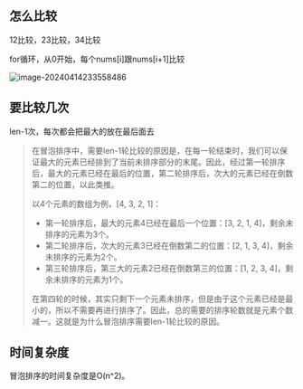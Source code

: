 ## 怎么比较

12比较，23比较，34比较

for循环，从0开始，每个nums[i]跟nums[i+1]比较

![image-20240414233558486](D:/%E6%96%87%E4%BB%B6/typora%E5%9B%BE%E7%89%87/image-20240414233558486.png)

## 要比较几次

len-1次，每次都会把最大的放在最后面去

> 在冒泡排序中，需要len-1轮比较的原因是，在每一轮结束时，我们可以保证最大的元素已经排到了当前未排序部分的末尾。因此，经过第一轮排序后，最大的元素已经在最后的位置，第二轮排序后，次大的元素已经在倒数第二的位置，以此类推。
>
> 以4个元素的数组为例，[4, 3, 2, 1]：
>
> - 第一轮排序后，最大的元素4已经在最后一个位置：[3, 2, 1, 4]，剩余未排序的元素为3个。
> - 第二轮排序后，次大的元素3已经在倒数第二的位置：[2, 1, 3, 4]，剩余未排序的元素为2个。
> - 第三轮排序后，第三大的元素2已经在倒数第三的位置：[1, 2, 3, 4]，剩余未排序的元素为1个。
>
> 在第四轮的时候，其实只剩下一个元素未排序，但是由于这个元素已经是最小的，所以不需要再进行排序了。因此，总的需要的排序轮数就是元素个数减一。这就是为什么冒泡排序需要len-1轮比较的原因。

## 时间复杂度

冒泡排序的时间复杂度是O(n^2)。